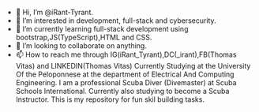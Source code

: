 - 👋 Hi, I’m @iRant-Tyrant.
- 👀 I’m interested in development, full-stack and cybersecurity. 
- 🌱 I’m currently learning full-stack development using bootstrap,JS(TypeScript),HTML and CSS.
- 💞️ I’m looking to collaborate on anything.
- 📫 How to reach me through IG(iRant_Tyrant),DC(_irant),FB(Thomas Vitas) and LINKEDIN(Thomas Vitas)
Currently Studying at the University Of the Peloponnese at the department of Electrical And Computing Engineering.
I am a professional Scuba Diver (Divemaster) at Scuba Schools International.
Currently also studying to become a Scuba Instructor.
This is my repository for fun skil building tasks.
